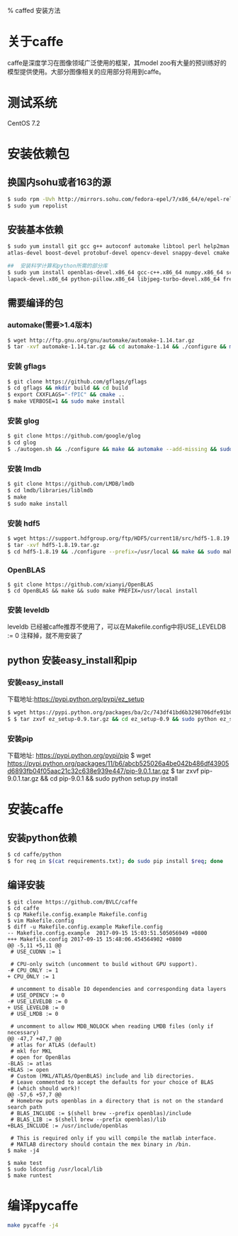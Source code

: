 % caffed 安装方法

# 关于caffe
caffe是深度学习在图像领域广泛使用的框架，其model zoo有大量的预训练好的模型提供使用。大部分图像相关的应用部分将用到caffe。

# 测试系统
CentOS 7.2

# 安装依赖包
## 换国内sohu或者163的源 
```sh
$ sudo rpm -Uvh http://mirrors.sohu.com/fedora-epel/7/x86_64/e/epel-release-7-2.noarch.rpm
$ sudo yum repolist
```

##  安装基本依赖
```sh
$ sudo yum install git gcc g++ autoconf automake libtool perl help2man libstdc++-devel gcc-c++  \
atlas-devel boost-devel protobuf-devel opencv-devel snappy-devel cmake protobuf-c-compiler protobuf-compiler

##  安装科学计算和python所需的部分库
$ sudo yum install openblas-devel.x86_64 gcc-c++.x86_64 numpy.x86_64 scipy.x86_64 python-matplotlib.x86_64 \
lapack-devel.x86_64 python-pillow.x86_64 libjpeg-turbo-devel.x86_64 freetype-devel.x86_64 libpng-devel.x86_64 openblas-devel.x86_64

```

##  需要编译的包
### automake(需要>1.4版本)

```sh
$ wget http://ftp.gnu.org/gnu/automake/automake-1.14.tar.gz
$ tar -xvf automake-1.14.tar.gz && cd automake-1.14 && ./configure && make && sudo make install
```

### 安装 gflags

```sh
$ git clone https://github.com/gflags/gflags
$ cd gflags && mkdir build && cd build
$ export CXXFLAGS="-fPIC" && cmake ..
$ make VERBOSE=1 && sudo make install
```

### 安装 glog

```sh
$ git clone https://github.com/google/glog
$ cd glog
$ ./autogen.sh && ./configure && make && automake --add-missing && sudo make install
```

### 安装 lmdb

```sh
$ git clone https://github.com/LMDB/lmdb
$ cd lmdb/libraries/liblmdb
$ make
$ sudo make install
```

### 安装 hdf5

```sh
$ wget https://support.hdfgroup.org/ftp/HDF5/current18/src/hdf5-1.8.19.tar.gz
$ tar -xvf hdf5-1.8.19.tar.gz 
$ cd hdf5-1.8.19 && ./configure --prefix=/usr/local && make && sudo make install
```

### OpenBLAS

```
$ git clone https://github.com/xianyi/OpenBLAS
$ cd OpenBLAS && make && sudo make PREFIX=/usr/local install
```

### 安装 leveldb
leveldb 已经被caffe推荐不使用了，可以在Makefile.config中将USE_LEVELDB := 0 注释掉，就不用安装了


## python 安装easy_install和pip
### 安装easy_install
下载地址:https://pypi.python.org/pypi/ez_setup

```sh
$ wget https://pypi.python.org/packages/ba/2c/743df41bd6b3298706dfe91b0c7ecdc47f2dc1a3104abeb6e9aa4a45fa5d/ez_setup-0.9.tar.gz
$ $ tar zxvf ez_setup-0.9.tar.gz && cd ez_setup-0.9 && sudo python ez_setup.py 
```
### 安装pip
下载地址: https://pypi.python.org/pypi/pip
$ wget https://pypi.python.org/packages/11/b6/abcb525026a4be042b486df43905d6893fb04f05aac21c32c638e939e447/pip-9.0.1.tar.gz
$ tar zxvf pip-9.0.1.tar.gz  && cd pip-9.0.1 && sudo python setup.py install 


# 安装caffe
## 安装python依赖

```sh
$ cd caffe/python
$ for req in $(cat requirements.txt); do sudo pip install $req; done
```

## 编译安装
```
$ git clone https://github.com/BVLC/caffe
$ cd caffe
$ cp Makefile.config.example Makefile.config
$ vim Makefile.config
$ diff -u Makefile.config.example Makefile.config
-- Makefile.config.example  2017-09-15 15:03:51.505056949 +0800
+++ Makefile.config 2017-09-15 15:48:06.454564902 +0800
@@ -5,11 +5,11 @@
 # USE_CUDNN := 1

 # CPU-only switch (uncomment to build without GPU support).
-# CPU_ONLY := 1
+ CPU_ONLY := 1

 # uncomment to disable IO dependencies and corresponding data layers
 # USE_OPENCV := 0
-# USE_LEVELDB := 0
+ USE_LEVELDB := 0
 # USE_LMDB := 0

 # uncomment to allow MDB_NOLOCK when reading LMDB files (only if necessary)
@@ -47,7 +47,7 @@
 # atlas for ATLAS (default)
 # mkl for MKL
 # open for OpenBlas
-BLAS := atlas
+BLAS := open
 # Custom (MKL/ATLAS/OpenBLAS) include and lib directories.
 # Leave commented to accept the defaults for your choice of BLAS
 # (which should work)!
@@ -57,6 +57,7 @@
 # Homebrew puts openblas in a directory that is not on the standard search path
 # BLAS_INCLUDE := $(shell brew --prefix openblas)/include
 # BLAS_LIB := $(shell brew --prefix openblas)/lib
+BLAS_INCLUDE := /usr/include/openblas

 # This is required only if you will compile the matlab interface.
 # MATLAB directory should contain the mex binary in /bin.
$ make -j4

$ make test
$ sudo ldconfig /usr/local/lib
$ make runtest
```

# 编译pycaffe

```sh
make pycaffe -j4
```





